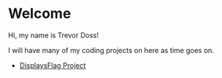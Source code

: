 # **Welcome**

Hi, my name is Trevor Doss! 

I will have many of my coding projects on here as time goes on.
- [DisplaysFlag Project](https://github.com/TrevorDoss/coding-projects/blob/main/DisplaysFlag/src/DisplaysFlag.java)
